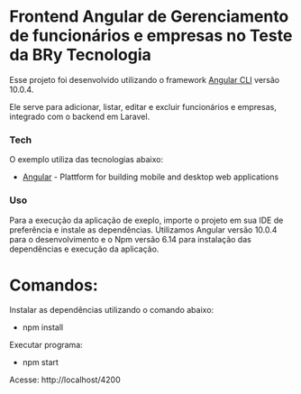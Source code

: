 # Frontend Angular de Gerenciamento de funcionários e empresas no Teste da BRy Tecnologia

Esse projeto foi desenvolvido utilizando o framework [Angular CLI](https://github.com/angular/angular-cli) versão 10.0.4. 

Ele serve para adicionar, listar, editar e excluir funcionários e empresas, integrado com o backend em Laravel.

### Tech

O exemplo utiliza das tecnologias abaixo:
* [Angular] - Plattform for building mobile and desktop web applications


### Uso 

Para a execução da aplicação de exeplo, importe o projeto em sua IDE de preferência e instale as dependências. Utilizamos Angular versão 10.0.4 para o desenvolvimento e o Npm versão 6.14 para instalação das dependências e execução da aplicação.

# Comandos:

Instalar as dependências utilizando o comando abaixo:

- npm install

Executar programa:

- npm start

Acesse: http://localhost/4200

[Angular]: https://angular.io/


